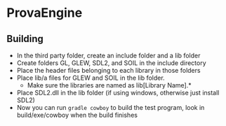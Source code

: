 # ProvaEngine

## Building

* In the third party folder, create an include folder and a lib folder
* Create folders GL, GLEW, SDL2, and SOIL in the include directory
* Place the header files belonging to each library in those folders
* Place lib/a files for GLEW and SOIL in the lib folder.
    * Make sure the libraries are named as lib[Library Name].*
* Place SDL2.dll in the lib folder (if using windows, otherwise just install SDL2)
* Now you can run `gradle cowboy` to build the test program, look in build/exe/cowboy when the build finishes
